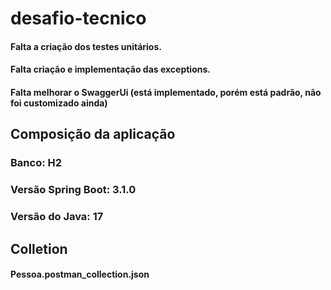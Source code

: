 # desafio-tecnico

#### Falta a criação dos testes unitários.
#### Falta criação e implementação das exceptions.
#### Falta melhorar o SwaggerUi (está implementado, porém está padrão, não foi customizado ainda)

## Composição da aplicação
### Banco: H2
### Versão Spring Boot: 3.1.0
### Versão do Java: 17

## Colletion
#### Pessoa.postman_collection.json
